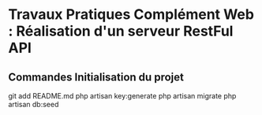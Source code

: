 # Travaux Pratiques Complément Web : Réalisation d'un serveur RestFul API

## Commandes Initialisation du projet

git add README.md
php artisan key:generate
php artisan migrate
php artisan db:seed
